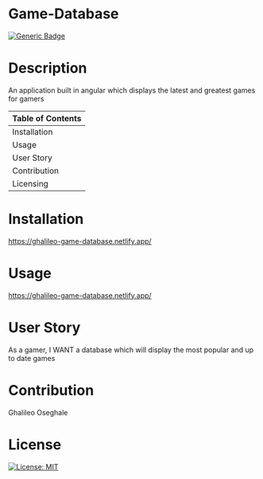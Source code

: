 
 
  # Game-Database
 
  [![Generic Badge](https://img.shields.io/badge/User-%20O%20s%20e%20-blueviolet.svg)](https://github.com/Ghalileo)
  
  # Description 

  An application built in angular which displays the latest and greatest games for gamers

  Table of Contents |
  ----------------- |
  Installation |
  Usage |
  User Story |
  Contribution |
  Licensing |
  

  # Installation 
  https://ghalileo-game-database.netlify.app/

  # Usage 
  https://ghalileo-game-database.netlify.app/

  # User Story
  As a gamer, I WANT a database which will display the most popular and up to date games

  # Contribution 
  Ghalileo Oseghale

  # License 
  [![License: MIT](https://img.shields.io/badge/License-MIT-green.svg)](https://opensource.org/licenses/MIT)
 
  
